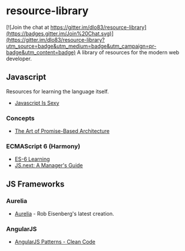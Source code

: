 # resource-library

[![Join the chat at https://gitter.im/dlo83/resource-library](https://badges.gitter.im/Join%20Chat.svg)](https://gitter.im/dlo83/resource-library?utm_source=badge&utm_medium=badge&utm_campaign=pr-badge&utm_content=badge)
A library of resources for the modern web developer.

## Javascript
Resources for learning the language itself.
- [Javascript Is Sexy](http://javascriptissexy.com/)

### Concepts
- [The Art of Promise-Based Architecture](http://rangle.io/blog/the-art-of-promise-based-architecture/)

### ECMAScript 6 (Harmony)
- [ES-6 Learning](https://github.com/ericdouglas/ES6-Learning)
- [JS.next: A Manager's Guide](http://chimera.labs.oreilly.com/books/1234000001623/index.html)

## JS Frameworks

### Aurelia
- [Aurelia](http://aurelia.io/index.html) - Rob Eisenberg's latest creation.

### AngularJS
- [AngularJS Patterns - Clean Code](http://www.pluralsight.com/courses/angularjs-patterns-clean-code)
